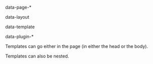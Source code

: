 

data-page-*

data-layout

data-template

data-plugin-*

Templates can go either in the page (in either the head or the body).

Templates can also be nested.